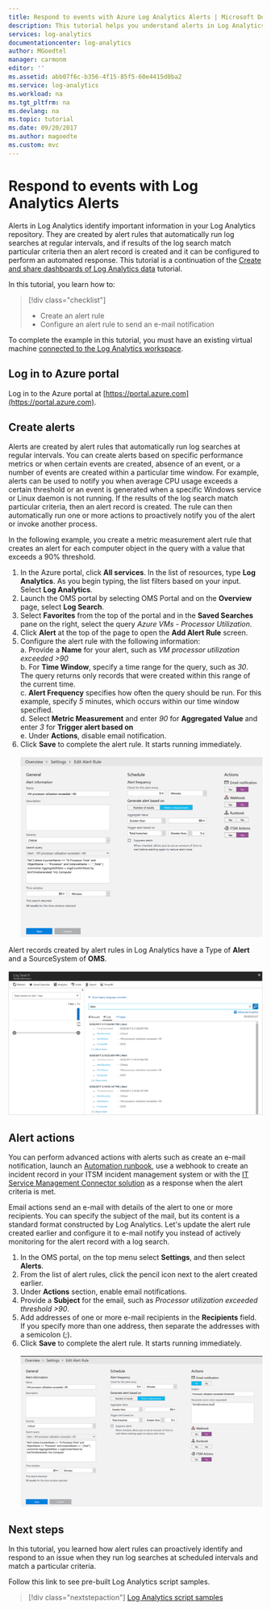 ```yaml
---
title: Respond to events with Azure Log Analytics Alerts | Microsoft Docs
description: This tutorial helps you understand alerts in Log Analytics to identify important information in your OMS repository and proactively notify you of issues or invoke actions to attempt to correct them.
services: log-analytics
documentationcenter: log-analytics
author: MGoedtel
manager: carmonm
editor: ''
ms.assetid: abb07f6c-b356-4f15-85f5-60e4415d0ba2
ms.service: log-analytics
ms.workload: na
ms.tgt_pltfrm: na
ms.devlang: na
ms.topic: tutorial
ms.date: 09/20/2017
ms.author: magoedte
ms.custom: mvc
---
```


# Respond to events with Log Analytics Alerts
Alerts in Log Analytics identify important information in your Log Analytics repository. They are created by alert rules that automatically run log searches at regular intervals, and if results of the log search match particular criteria then an alert record is created and it can be configured to perform an automated response.  This tutorial is a continuation of the [Create and share dashboards of Log Analytics data](log-analytics-tutorial-dashboards.md) tutorial.   

In this tutorial, you learn how to:

> [!div class="checklist"]
> * Create an alert rule
> * Configure an alert rule to send an e-mail notification

To complete the example in this tutorial, you must have an existing virtual machine [connected to the Log Analytics workspace](log-analytics-quick-collect-azurevm.md).  

## Log in to Azure portal
Log in to the Azure portal at [https://portal.azure.com](https://portal.azure.com). 

## Create alerts

Alerts are created by alert rules that automatically run log searches at regular intervals.  You can create alerts based on specific performance metrics or when certain events are created, absence of an event, or a number of events are created within a particular time window.  For example, alerts can be used to notify you when average CPU usage exceeds a certain threshold or an event is generated when a specific Windows service or Linux daemon is not running.   If the results of the log search match particular criteria, then an alert record is created. The rule can then automatically run one or more actions to proactively notify you of the alert or invoke another process. 

In the following example, you create a metric measurement alert rule that creates an alert for each computer object in the query with a value that exceeds a 90% threshold.

1. In the Azure portal, click **All services**. In the list of resources, type **Log Analytics**. As you begin typing, the list filters based on your input. Select **Log Analytics**.
2. Launch the OMS portal by selecting OMS Portal and on the **Overview** page, select **Log Search**.  
3. Select **Favorites** from the top of the portal and in the **Saved Searches** pane on the right, select the query *Azure VMs - Processor Utilization*.  
4. Click **Alert** at the top of the page to open the **Add Alert Rule** screen.  
5. Configure the alert rule with the following information:  
   a. Provide a **Name** for your alert, such as *VM processor utilization exceeded >90*  
   b. For **Time Window**, specify a time range for the query, such as *30*.  The query returns only records that were created within this range of the current time.  
   c. **Alert Frequency** specifies how often the query should be run.  For this example, specify *5* minutes, which  occurs within our time window specified.  
   d. Select **Metric Measurement** and enter *90* for **Aggregated Value** and enter *3* for **Trigger alert based on**   
   e. Under **Actions**, disable email notification.
6. Click **Save** to complete the alert rule. It starts running immediately.<br><br> ![Alert rule example](media/log-analytics-tutorial-response/log-analytics-alert-01.png)

Alert records created by alert rules in Log Analytics have a Type of **Alert** and a SourceSystem of **OMS**.<br><br> ![Example of Alert events generated](media/log-analytics-tutorial-response/log-analytics-alert-events-01.png)  

## Alert actions
You can perform advanced actions with alerts such as create an e-mail notification, launch an [Automation runbook](../automation/automation-runbook-types.md), use a webhook to create an incident record in your ITSM incident management system or with the [IT Service Management Connector solution](log-analytics-itsmc-overview.md) as a response when the alert criteria is met.   

Email actions send an e-mail with details of the alert to one or more recipients. You can specify the subject of the mail, but its content is a standard format constructed by Log Analytics.  Let's update the alert rule created earlier and configure it to e-mail notify you instead of actively monitoring for the alert record with a log search.     

1. In the OMS portal, on the top menu select **Settings**, and then select **Alerts**.
2. From the list of alert rules, click the pencil icon next to the alert created earlier.
3. Under **Actions** section, enable email notifications.
4. Provide a **Subject** for the email, such as *Processor utilization exceeded threshold >90*.
5. Add addresses of one or more e-mail recipients in the **Recipients** field.  If you specify more than one address, then separate the addresses with a semicolon (;).
6. Click **Save** to complete the alert rule. It starts running immediately.<br><br> ![Alert rule with email notification](media/log-analytics-tutorial-response/log-analytics-alert-02.png)

## Next steps
In this tutorial, you learned how alert rules can proactively identify and respond to an issue when they run log searches at scheduled intervals and match a particular criteria.  

Follow this link to see pre-built Log Analytics script samples.  

> [!div class="nextstepaction"]
> [Log Analytics script samples](powershell-samples.md)